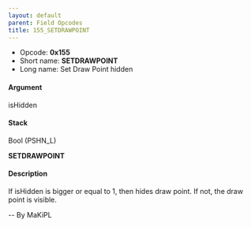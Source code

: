 ```yaml
---
layout: default
parent: Field Opcodes
title: 155_SETDRAWPOINT
---
```


-   Opcode: **0x155**
-   Short name: **SETDRAWPOINT**
-   Long name: Set Draw Point hidden

#### Argument

isHidden

#### Stack

  
Bool (PSHN\_L)

**SETDRAWPOINT**

#### Description

If isHidden is bigger or equal to 1, then hides draw point. If not, the draw point is visible.

-- By MaKiPL

